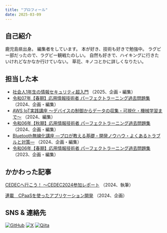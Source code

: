 ```yaml
---
title: "プロフィール"
date: 2025-03-09
---
```


## 自己紹介
鹿児島県出身。
編集者をしています。
本が好き、技術も好きで勉強中。
ラグビー部だったので、ラグビー観戦たのしい。
自然も好きで、ハイキングに行きたいけれどなかなか行けていない。
草花、キノコとかに詳しくなりたい。

## 担当した本
- [社会人1年生の情報セキュリティ超入門](https://gihyo.jp/book/2025/978-4-297-14722-8)   （2025、企画・編集）
- [令和07年【春期】応用情報技術者 パーフェクトラーニング過去問題集](https://gihyo.jp/book/2024/978-4-297-14608-5)   （2024、企画・編集）
- [AWS IoT実践講座 ～デバイスの制御からデータの収集・可視化・機械学習まで～](https://gihyo.jp/book/2024/978-4-297-14518-7) （2024、編集）
- [令和06年【秋期】応用情報技術者 パーフェクトラーニング過去問題集](https://gihyo.jp/book/2024/978-4-297-14224-7)   （2024、企画・編集）
- [Bluetooth無線化講座 ―プロが教える基礎・開発ノウハウ・よくあるトラブルと対策―](https://gihyo.jp/book/2024/978-4-297-14037-3) （2024、企画・編集）
- [令和06年【春期】応用情報技術者 パーフェクトラーニング過去問題集](https://gihyo.jp/book/2023/978-4-297-13847-9)   （2023、企画・編集）


## かかわった記事
[CEDECへ行こう！ ～CEDEC2024参加レポート](https://gihyo.jp/article/2024/11/cedec2024-report)    （2024、執筆）

[連載　CPaaSを使ったアプリケーション開発](https://gihyo.jp/list/group/CPaaS%E3%82%92%E4%BD%BF%E3%81%A3%E3%81%9F%E3%82%A2%E3%83%97%E3%83%AA%E3%82%B1%E3%83%BC%E3%82%B7%E3%83%A7%E3%83%B3%E9%96%8B%E7%99%BA#rt:/article/2024/08/cpaas-01)   （2024、企画）


## SNS & 連絡先
[![GitHub](https://img.shields.io/badge/-181717?style=flat-square&logo=github&logoColor=white)](https://github.com/Rkobuki)
[![X](https://img.shields.io/badge/-000000?style=flat-square&logo=x&logoColor=white)](https://x.com/RiKobuki)
[![Qiita](https://img.shields.io/badge/-55C500?style=flat-square&logo=qiita&logoColor=white)](https://qiita.com/Rkobuki)